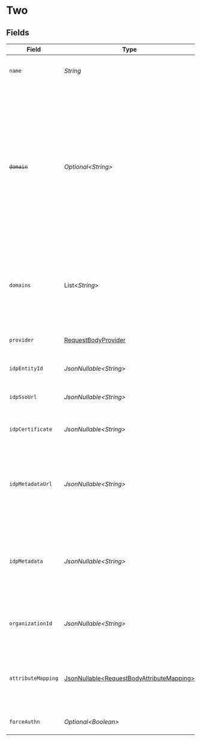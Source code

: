 # Two


## Fields

| Field                                                                                                                                                                                                                                   | Type                                                                                                                                                                                                                                    | Required                                                                                                                                                                                                                                | Description                                                                                                                                                                                                                             |
| --------------------------------------------------------------------------------------------------------------------------------------------------------------------------------------------------------------------------------------- | --------------------------------------------------------------------------------------------------------------------------------------------------------------------------------------------------------------------------------------- | --------------------------------------------------------------------------------------------------------------------------------------------------------------------------------------------------------------------------------------- | --------------------------------------------------------------------------------------------------------------------------------------------------------------------------------------------------------------------------------------- |
| `name`                                                                                                                                                                                                                                  | *String*                                                                                                                                                                                                                                | :heavy_check_mark:                                                                                                                                                                                                                      | The name to use as a label for this SAML Connection                                                                                                                                                                                     |
| ~~`domain`~~                                                                                                                                                                                                                            | *Optional\<String>*                                                                                                                                                                                                                     | :heavy_minus_sign:                                                                                                                                                                                                                      | : warning: ** DEPRECATED **: This will be removed in a future release, please migrate away from it as soon as possible.<br/><br/>The domain of your organization. Sign in flows using an email with this domain, will use this SAML Connection. |
| `domains`                                                                                                                                                                                                                               | List\<*String*>                                                                                                                                                                                                                         | :heavy_check_mark:                                                                                                                                                                                                                      | The domains of your organization. Sign in flows using an email with one of these domains, will use this SAML Connection.                                                                                                                |
| `provider`                                                                                                                                                                                                                              | [RequestBodyProvider](../../models/operations/RequestBodyProvider.md)                                                                                                                                                                   | :heavy_check_mark:                                                                                                                                                                                                                      | The IdP provider of the connection.                                                                                                                                                                                                     |
| `idpEntityId`                                                                                                                                                                                                                           | *JsonNullable\<String>*                                                                                                                                                                                                                 | :heavy_minus_sign:                                                                                                                                                                                                                      | The Entity ID as provided by the IdP                                                                                                                                                                                                    |
| `idpSsoUrl`                                                                                                                                                                                                                             | *JsonNullable\<String>*                                                                                                                                                                                                                 | :heavy_minus_sign:                                                                                                                                                                                                                      | The Single-Sign On URL as provided by the IdP                                                                                                                                                                                           |
| `idpCertificate`                                                                                                                                                                                                                        | *JsonNullable\<String>*                                                                                                                                                                                                                 | :heavy_minus_sign:                                                                                                                                                                                                                      | The X.509 certificate as provided by the IdP                                                                                                                                                                                            |
| `idpMetadataUrl`                                                                                                                                                                                                                        | *JsonNullable\<String>*                                                                                                                                                                                                                 | :heavy_minus_sign:                                                                                                                                                                                                                      | The URL which serves the IdP metadata. If present, it takes priority over the corresponding individual properties                                                                                                                       |
| `idpMetadata`                                                                                                                                                                                                                           | *JsonNullable\<String>*                                                                                                                                                                                                                 | :heavy_minus_sign:                                                                                                                                                                                                                      | The XML content of the IdP metadata file. If present, it takes priority over the corresponding individual properties                                                                                                                    |
| `organizationId`                                                                                                                                                                                                                        | *JsonNullable\<String>*                                                                                                                                                                                                                 | :heavy_minus_sign:                                                                                                                                                                                                                      | The ID of the organization to which users of this SAML Connection will be added                                                                                                                                                         |
| `attributeMapping`                                                                                                                                                                                                                      | [JsonNullable\<RequestBodyAttributeMapping>](../../models/operations/RequestBodyAttributeMapping.md)                                                                                                                                    | :heavy_minus_sign:                                                                                                                                                                                                                      | Define the attribute name mapping between Identity Provider and Clerk's user properties                                                                                                                                                 |
| `forceAuthn`                                                                                                                                                                                                                            | *Optional\<Boolean>*                                                                                                                                                                                                                    | :heavy_minus_sign:                                                                                                                                                                                                                      | Enable or deactivate ForceAuthn                                                                                                                                                                                                         |